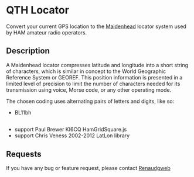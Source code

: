 # QTH Locator

Convert your current GPS location to the [Maidenhead](https://en.wikipedia.org/wiki/Maidenhead_Locator_System) locator system used by HAM amateur radio operators.

## Description

A Maidenhead locator compresses latitude and longitude into a short string of characters, which is similar in concept to the World Geographic Reference System or GEOREF. This position information is presented in a limited level of precision to limit the number of characters needed for its transmission using voice, Morse code, or any other operating mode.

The chosen coding uses alternating pairs of letters and digits, like so:

* BL11bh
##
* support Paul Brewer KI6CQ HamGridSquare.js
* support Chris Veness 2002-2012 LatLon library

## Requests

If you have any bug or feature request, please contact [Renaudgweb](https://github.com/renaudgweb/)
